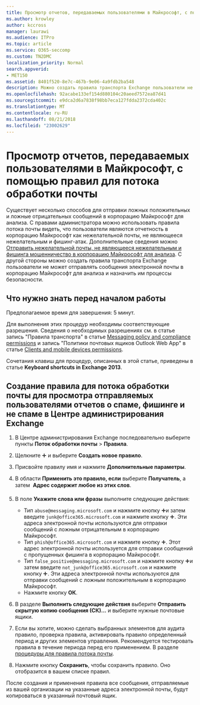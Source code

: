 ```yaml
---
title: Просмотр отчетов, передаваемых пользователями в Майкрософт, с помощью правил для потока обработки почты
ms.author: krowley
author: kccross
manager: laurawi
ms.audience: ITPro
ms.topic: article
ms.service: O365-seccomp
ms.custom: TN2DMC
localization_priority: Normal
search.appverid:
- MET150
ms.assetid: 8401f520-8e7c-467b-9e06-4a9fdb2ba548
description: Можно создать правила транспорта Exchange пользователи не может отправлять сообщения электронной почты в корпорацию Майкрософт для анализа и назначить им процессы безопасности
ms.openlocfilehash: 92acabe133ef154d880104c20aeed7572ea87d41
ms.sourcegitcommit: e9dca2d6a7838f98bb7eca127fdda2372cda402c
ms.translationtype: MT
ms.contentlocale: ru-RU
ms.lasthandoff: 08/21/2018
ms.locfileid: "23002629"
---
```

# <a name="use-mail-flow-rules-to-see-what-your-users-are-reporting-to-microsoft"></a>Просмотр отчетов, передаваемых пользователями в Майкрософт, с помощью правил для потока обработки почты

Существует несколько способов для отправки ложных положительных и ложные отрицательных сообщений в корпорацию Майкрософт для анализа. С правами администратора можно использовать правила потока почты видеть, что пользователи являются отчетность в корпорацию Майкрософт как нежелательной почты, не являющееся нежелательным и фишинг-атак. Дополнительные сведения можно [Отправить нежелательной почты, не являющееся нежелательным и фишинга мошенничество в корпорацию Майкрософт для анализа](submit-spam-non-spam-and-phishing-scam-messages-to-microsoft-for-analysis.md). С другой стороны можно создать правила транспорта Exchange пользователи не может отправлять сообщения электронной почты в корпорацию Майкрософт для анализа и назначить им процессы безопасности.
  
## <a name="what-do-you-need-to-know-before-you-begin"></a>Что нужно знать перед началом работы

Предполагаемое время для завершения: 5 минут.
  
Для выполнения этих процедур необходимы соответствующие разрешения. Сведения о необходимых разрешениях см. в статье запись "Правила транспорта" в статье [Messaging policy and compliance permissions](http://technet.microsoft.com/library/ec4d3b9f-b85a-4cb9-95f5-6fc149c3899b.aspx) и запись "Политики почтовых ящиков Outlook Web App" в статье [Clients and mobile devices permissions](http://technet.microsoft.com/library/57eca42a-5a7f-4c65-89f0-7a84f2dbea19.aspx). 
  
Сочетания клавиш для процедур, описанных в этой статье, приведены в статье **Keyboard shortcuts in Exchange 2013**.
  
## <a name="use-the-eac-to-create-a-mail-flow-rule-to-view-users-manual-junk-phishing-and-not-junk-reports"></a>Создание правила для потока обработки почты для просмотра отправляемых пользователями отчетов о спаме, фишинге и не спаме в Центре администрирования Exchange

1. В Центре администрирования Exchange последовательно выберите пункты **Поток обработки почты** \> **Правила**.
    
2. Щелкните ![Значок добавления](media/ITPro-EAC-AddIcon.gif) и выберите **Создать новое правило**.
    
3. Присвойте правилу имя и нажмите **Дополнительные параметры**.
    
4. В области **Применить это правило, если** выберите **Получатель**, а затем  **Адрес содержит любое из этих слов**.
    
5. В поле **Укажите слова или фразы** выполните следующие действия: 
    - Тип `abuse@messaging.microsoft.com` и нажмите кнопку ![добавить значок](media/ITPro-EAC-AddIcon.gif)и затем введите `junk@office365.microsoft.com` и нажмите кнопку ![добавить значок](media/ITPro-EAC-AddIcon.gif). Эти адреса электронной почты используются для отправки сообщений с ложным отрицательным в корпорацию Майкрософт.
    - Тип `phish@office365.microsoft.com` и нажмите кнопку ![добавить значок](media/ITPro-EAC-AddIcon.gif). Этот адрес электронной почты используется для отправки сообщений с пропущенных фишинга в корпорацию Майкрософт.
    - Тип `false_positive@messaging.microsoft.com` и нажмите кнопку ![добавить значок](media/ITPro-EAC-AddIcon.gif)и затем введите `not_junk@office365.microsoft.com` и нажмите кнопку ![добавить значок](media/ITPro-EAC-AddIcon.gif). Эти адреса электронной почты используются для отправки сообщений с ложным положительным в корпорацию Майкрософт.
    - Нажмите кнопку **ОК**.
    
6. В разделе **Выполнить следующие действия** выберите **Отправить скрытую копию сообщения (СК)...** и выберите нужные почтовые ящики. 
    
7. Если вы хотите, можно сделать выбранных элементов для аудита правило, проверка правила, активировать правило определенный период и других элементов управления. Рекомендуется тестировать правила в течение периода перед его применением. В разделе [процедуры для правила потока почты](https://docs.microsoft.com/Exchange/policy-and-compliance/mail-flow-rules/mail-flow-rule-procedures). 
    
8. Нажмите кнопку **Сохранить**, чтобы сохранить правило. Оно отобразится в вашем списке правил. 
    
После создания и применения правила все сообщения, отправляемые из вашей организации на указанные адреса электронной почты, будут копироваться в указанный почтовый ящик.
  


